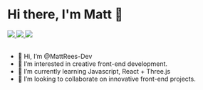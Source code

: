 <h1> Hi there, I'm Matt 🤘</h1>
<a href="https://www.linkedin.com/in/matthewrees92/"</a>
<img src="https://img.shields.io/badge/LinkedIn-0077B5?style=for-the-badge&logo=linkedin&logoColor=white">
</a>
<a href="https://twitter.com/mattrees_/"</a>
<img src="https://img.shields.io/badge/Twitter-1DA1F2?style=for-the-badge&logo=twitter&logoColor=white">
</a>
<a href="#"</a>
<img src="https://img.shields.io/badge/Hashnode-2962FF?style=for-the-badge&logo=hashnode&logoColor=white">
</a>
<br><br>

- 👋 Hi, I’m @MattRees-Dev
- 👀 I’m interested in creative front-end development.
- 🌱 I’m currently learning Javascript, React + Three.js
- 💞️ I’m looking to collaborate on innovative front-end projects.

<!---
MattRees-Dev/MattRees-Dev is a ✨ special ✨ repository because its `README.md` (this file) appears on your GitHub profile.
You can click the Preview link to take a look at your changes.
--->
